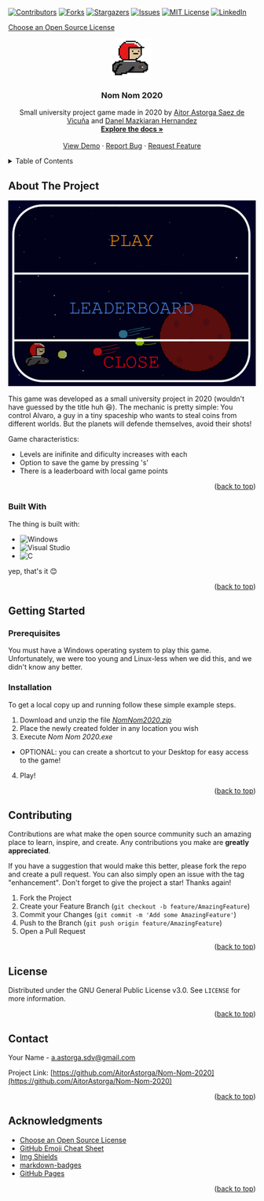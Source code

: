 <!-- Improved compatibility of back to top link: See: https://github.com/othneildrew/Best-README-Template/pull/73 -->
<a name="readme-top"></a>
<!--
*** Thanks for checking out the Best-README-Template. If you have a suggestion
*** that would make this better, please fork the repo and create a pull request
*** or simply open an issue with the tag "enhancement".
*** Don't forget to give the project a star!
*** Thanks again! Now go create something AMAZING! :D
-->



<!-- PROJECT SHIELDS -->
<!--
*** I'm using markdown "reference style" links for readability.
*** Reference links are enclosed in brackets [ ] instead of parentheses ( ).
*** See the bottom of this document for the declaration of the reference variables
*** for contributors-url, forks-url, etc. This is an optional, concise syntax you may use.
*** https://www.markdownguide.org/basic-syntax/#reference-style-links
-->
[![Contributors][contributors-shield]][contributors-url]
[![Forks][forks-shield]][forks-url]
[![Stargazers][stars-shield]][stars-url]
[![Issues][issues-shield]][issues-url]
[![MIT License][license-shield]][license-url]
[![LinkedIn][linkedin-shield]][linkedin-url]



<!-- PROJECT LOGO -->
[Choose an Open Source License](https://choosealicense.com)
<br />
<div align="center">
  <a href="https://github.com/AitorAstorga/Nom-Nom-2020">
    <img src="NomNom2020/img/alvaro1.bmp" alt="Logo" width="80" height="80">
  </a>

  <h3 align="center">Nom Nom 2020</h3>

  <p align="center">
    Small university project game made in 2020 by <a href="https://github.com/AitorAstorga">Aitor Astorga Saez de Vicuña</a> and <a href="https://github.com/">Danel Mazkiaran Hernandez</a>
    <br />
    <a href="https://github.com/AitorAstorga/Nom-Nom-2020"><strong>Explore the docs »</strong></a>
    <br />
    <br />
    <a href="https://github.com/AitorAstorga/Nom-Nom-2020">View Demo</a>
    ·
    <a href="https://github.com/AitorAstorga/Nom-Nom-2020/issues">Report Bug</a>
    ·
    <a href="https://github.com/AitorAstorga/Nom-Nom-2020/issues">Request Feature</a>
  </p>
</div>



<!-- TABLE OF CONTENTS -->
<details>
  <summary>Table of Contents</summary>
  <ol>
    <li>
      <a href="#about-the-project">About The Project</a>
      <ul>
        <li><a href="#built-with">Built With</a></li>
      </ul>
    </li>
    <li>
      <a href="#getting-started">Getting Started</a>
      <ul>
        <li><a href="#prerequisites">Prerequisites</a></li>
        <li><a href="#installation">Installation</a></li>
      </ul>
    </li>
    <li><a href="#usage">Usage</a></li>
    <li><a href="#contributing">Contributing</a></li>
    <li><a href="#license">License</a></li>
    <li><a href="#contact">Contact</a></li>
    <li><a href="#acknowledgments">Acknowledgments</a></li>
  </ol>
</details>



<!-- ABOUT THE PROJECT -->
## About The Project

[![Product Name Screen Shot][product-screenshot]](https://example.com)

This game was developed as a small university project in 2020 (wouldn't have guessed by the title huh :satisfied:). The mechanic is pretty simple: You control Alvaro, a guy in a tiny spaceship who wants to steal coins from different worlds. But the planets will defende themselves, avoid their shots!

Game characteristics:
* Levels are inifinite and dificulty increases with each
* Option to save the game by pressing 's'
* There is a leaderboard with local game points

<p align="right">(<a href="#readme-top">back to top</a>)</p>



### Built With

The thing is built with:

* ![Windows](https://img.shields.io/badge/Windows-0078D6?style=for-the-badge&logo=windows&logoColor=white)
* ![Visual Studio](https://img.shields.io/badge/Visual%20Studio-5C2D91.svg?style=for-the-badge&logo=visual-studio&logoColor=white)
* ![C](https://img.shields.io/badge/c-%2300599C.svg?style=for-the-badge&logo=c&logoColor=white)

yep, that's it :blush:

<p align="right">(<a href="#readme-top">back to top</a>)</p>



<!-- GETTING STARTED -->
## Getting Started
### Prerequisites

You must have a Windows operating system to play this game. Unfortunately, we were too young and Linux-less when we did this, and we didn't know any better. 

### Installation

To get a local copy up and running follow these simple example steps.

1. Download and unzip the file _[NomNom2020.zip](https://github.com/AitorAstorga/Nom-Nom-2020/releases/tag/1.0.0)_
2. Place the newly created folder in any location you wish
3. Execute _Nom Nom 2020.exe_
* OPTIONAL: you can create a shortcut to your Desktop for easy access to the game!

4. Play!

<p align="right">(<a href="#readme-top">back to top</a>)</p>



<!-- CONTRIBUTING -->
## Contributing

Contributions are what make the open source community such an amazing place to learn, inspire, and create. Any contributions you make are **greatly appreciated**.

If you have a suggestion that would make this better, please fork the repo and create a pull request. You can also simply open an issue with the tag "enhancement".
Don't forget to give the project a star! Thanks again!

1. Fork the Project
2. Create your Feature Branch (`git checkout -b feature/AmazingFeature`)
3. Commit your Changes (`git commit -m 'Add some AmazingFeature'`)
4. Push to the Branch (`git push origin feature/AmazingFeature`)
5. Open a Pull Request

<p align="right">(<a href="#readme-top">back to top</a>)</p>



<!-- LICENSE -->
## License

Distributed under the GNU General Public License v3.0. See `LICENSE` for more information.

<p align="right">(<a href="#readme-top">back to top</a>)</p>



<!-- CONTACT -->
## Contact

Your Name - a.astorga.sdv@gmail.com

Project Link: [https://github.com/AitorAstorga/Nom-Nom-2020](https://github.com/AitorAstorga/Nom-Nom-2020)

<p align="right">(<a href="#readme-top">back to top</a>)</p>



<!-- ACKNOWLEDGMENTS -->
## Acknowledgments

* [Choose an Open Source License](https://choosealicense.com)
* [GitHub Emoji Cheat Sheet](https://www.webpagefx.com/tools/emoji-cheat-sheet)
* [Img Shields](https://shields.io)
* [markdown-badges](https://github.com/Ileriayo/markdown-badges#table-of-contents)
* [GitHub Pages](https://pages.github.com)

<p align="right">(<a href="#readme-top">back to top</a>)</p>



<!-- MARKDOWN LINKS & IMAGES -->
<!-- https://www.markdownguide.org/basic-syntax/#reference-style-links -->
[contributors-shield]: https://img.shields.io/github/contributors/AitorAstorga/Nom-Nom-2020.svg?style=for-the-badge
[contributors-url]: https://github.com/AitorAstorga/Nom-Nom-2020/graphs/contributors
[forks-shield]: https://img.shields.io/github/forks/AitorAstorga/Nom-Nom-2020.svg?style=for-the-badge
[forks-url]: https://github.com/AitorAstorga/Nom-Nom-2020/network/members
[stars-shield]: https://img.shields.io/github/stars/AitorAstorga/Nom-Nom-2020.svg?style=for-the-badge
[stars-url]: https://github.com/AitorAstorga/Nom-Nom-2020/stargazers
[issues-shield]: https://img.shields.io/github/issues/AitorAstorga/Nom-Nom-2020.svg?style=for-the-badge
[issues-url]: https://github.com/AitorAstorga/Nom-Nom-2020/issues
[license-shield]: https://img.shields.io/github/license/AitorAstorga/Nom-Nom-2020.svg?style=for-the-badge
[license-url]: https://github.com/AitorAstorga/Nom-Nom-2020/blob/master/LICENSE
[linkedin-shield]: https://img.shields.io/badge/-LinkedIn-black.svg?style=for-the-badge&logo=linkedin&colorB=555
[linkedin-url]: https://linkedin.com/in/aitor-astorga-saez-de-vicuña

[product-screenshot]: NomNom2020/img/menu.bmp
